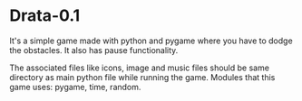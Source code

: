 # Drata-0.1
It's a simple game made with python and pygame where you have to dodge the obstacles. It also has pause functionality.

The associated files like icons, image and music files should be same directory as main python file while running the game.
Modules that this game uses: pygame, time, random.
